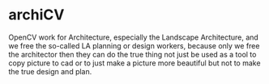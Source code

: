 archiCV
======

OpenCV work for Architecture, especially the Landscape Architecture, and we free the so-called LA planning or design workers, because only we free the architector then they can do the true thing not just be used as a tool to copy picture to cad or to just make a picture more beautiful but not to make the true design and plan.
